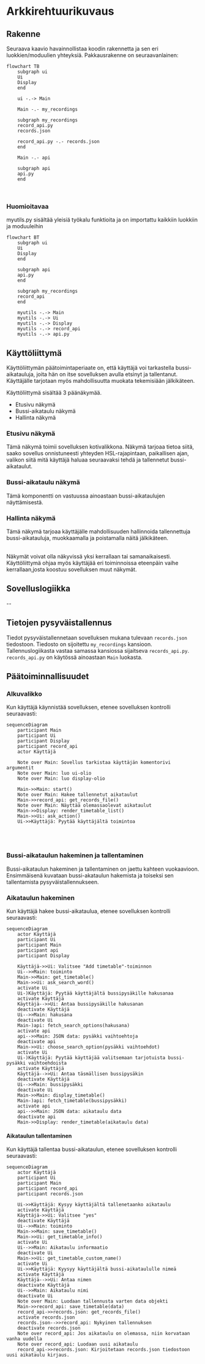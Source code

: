 # Arkkirehtuurikuvaus
## Rakenne
Seuraava kaavio havainnollistaa koodin rakennetta ja sen eri luokkien/moduulien yhteyksiä. Pakkausrakenne on seuraavanlainen:

```mermaid
flowchart TB
    subgraph ui
    Ui
    Display
    end

    ui -.-> Main

    Main -.- my_recordings

    subgraph my_recordings
    record_api.py
    records.json

    record_api.py -.- records.json
    end

    Main -.- api

    subgraph api
    api.py
    end
```
</br>

### Huomioitavaa
myutils.py sisältää yleisiä työkalu funktioita ja on importattu kaikkiin luokkiin ja moduuleihin

```mermaid
flowchart BT
    subgraph ui
    Ui
    Display
    end

    subgraph api
    api.py
    end

    subgraph my_recordings
    record_api    
    end

    myutils -.-> Main
    myutils -.-> Ui
    myutils -.-> Display
    myutils -.-> record_api
    myutils -.-> api.py
```

## Käyttöliittymä
Käyttöliittymän päätoimintaperiaate on, että käyttäjä voi tarkastella bussi-aikatauluja, joita hän on itse sovelluksen avulla etsinyt ja tallentanut.
Käyttäjälle tarjotaan myös mahdollisuutta muokata tekemisiään jälkikäteen.

Käyttöliittymä sisältää 3 päänäkymää.
- Etusivu näkymä
- Bussi-aikataulu näkymä
- Hallinta näkymä

### Etusivu näkymä
Tämä näkymä toimii sovelluksen kotivalikkona. Näkymä tarjoaa tietoa siitä, saako sovellus onnistuneesti yhteyden HSL-rajapintaan, paikallisen ajan, valikon siitä mitä käyttäjä haluaa seuraavaksi tehdä ja tallennetut bussi-aikataulut.

### Bussi-aikataulu näkymä
Tämä komponentti on vastuussa ainoastaan bussi-aikataulujen näyttämisestä.

### Hallinta näkymä
Tämä näkymä tarjoaa käyttäjälle mahdollisuuden hallinnoida tallennettuja bussi-aikatauluja, muokkaamalla ja poistamalla näitä jälkikäteen.


</br>
Näkymät voivat olla näkyvissä yksi kerrallaan tai samanaikaisesti. Käyttöliittymä ohjaa myös käyttäjää eri toiminnoissa eteenpäin vaihe kerrallaan,josta koostuu sovelluksen muut näkymät.

## Sovelluslogiikka
--
## Tietojen pysyväistallennus
Tiedot pysyväistallennetaan sovelluksen mukana tulevaan `records.json` tiedostoon. Tiedosto on sijoitettu `my_recordings` kansioon. Tallennuslogiikasta vastaa samassa kansiossa sijaitseva `records_api.py`. `records_api.py` on käytössä ainoastaan `Main` luokasta.

## Päätoiminnallisuudet
### Alkuvalikko
Kun käyttäjä käynnistää sovelluksen, etenee sovelluksen kontrolli seuraavasti:

```mermaid
sequenceDiagram
    participant Main
    participant Ui
    participant Display
    participant record_api
    actor Käyttäjä
    
    Note over Main: Sovellus tarkistaa käyttäjän komentorivi argumentit
    Note over Main: luo ui-olio
    Note over Main: luo display-olio

    Main->>Main: start()
    Note over Main: Hakee tallennetut aikataulut
    Main->>record_api: get_records_file()
    Note over Main: Näyttää olemassaolevat aikataulut
    Main->>Display: render_timetable_list()
    Main->>Ui: ask_action()
    Ui->>Käyttäjä: Pyytää käyttäjältä toimintoa
```
</br>
</br>

### Bussi-aikataulun hakeminen ja tallentaminen
Bussi-aikataulun hakeminen ja tallentaminen on jaettu kahteen vuokaavioon. 
Ensimmäisenä kuvataan bussi-akataulun hakemista ja toiseksi sen tallentamista pysyväistallennukseen.

### Aikataulun hakeminen
Kun käyttäjä hakee bussi-aikataulua, etenee sovelluksen kontrolli seuraavasti:

```mermaid
sequenceDiagram
    actor Käyttäjä
    participant Ui
    participant Main
    participant api
    participant Display
    
    Käyttäjä->>Ui: Valitsee "Add timetable"-toiminnon
    Ui-->>Main: toiminto
    Main->>Main: get_timetable()
    Main->>Ui: ask_search_word()
    activate Ui
    Ui-)Käyttäjä: Pyytää käyttäjältä bussipysäkille hakusanaa
    activate Käyttäjä
    Käyttäjä-->>Ui: Antaa bussipysäkille hakusanan
    deactivate Käyttäjä
    Ui-->>Main: hakusana
    deactivate Ui
    Main-)api: fetch_search_options(hakusana)
    activate api
    api-->>Main: JSON data: pysäkki vaihtoehtoja
    deactivate api
    Main->>Ui: choose_search_option(pysäkki vaihtoehdot)
    activate Ui
    Ui-)Käyttäjä: Pyytää käyttäjää valitsemaan tarjotuista bussi-pysäkki vaihtoehdoista
    activate Käyttäjä
    Käyttäjä-->>Ui: Antaa täsmällisen bussipysäkin
    deactivate Käyttäjä
    Ui-->>Main: bussipysäkki
    deactivate Ui
    Main->>Main: display_timetable()
    Main-)api: fetch_timetable(bussipysäkki)
    activate api
    api-->>Main: JSON data: aikataulu data
    deactivate api
    Main->>Display: render_timetable(aikataulu data)

```

#### Aikataulun tallentaminen
Kun käyttäjä tallentaa bussi-aikataulun, etenee sovelluksen kontrolli seuraavasti:

```mermaid
sequenceDiagram
    actor Käyttäjä
    participant Ui
    participant Main
    participant record_api
    participant records.json
    
    Ui->>Käyttäjä: Kysyy käyttäjältä tallenetaanko aikataulu
    activate Käyttäjä
    Käyttäjä->>Ui: Valitsee "yes"
    deactivate Käyttäjä
    Ui-->>Main: toiminto
    Main->>Main: save_timetable() 
    Main->>Ui: get_timetable_info()
    activate Ui
    Ui-->>Main: Aikataulu informaatio
    deactivate Ui
    Main->>Ui: get_timetable_custom_name()
    activate Ui
    Ui->>Käyttäjä: Kyysyy käyttäjältä bussi-aikataululle nimeä
    activate Käyttäjä
    Käyttäjä-->>Ui: Antaa nimen
    deactivate Käyttäjä
    Ui-->>Main: Aikataulu nimi
    deactivate Ui
    Note over Main: Luodaan tallennusta varten data objekti 
    Main->>record_api: save_timetable(data)
    record_api->>records.json: get_records_file()
    activate records.json
    records.json-->>record_api: Nykyinen tallennuksen
    deactivate records.json
    Note over record_api: Jos aikataulu on olemassa, niin korvataan vanha uudella
    Note over record_api: Luodaan uusi aikataulu
    record_api->>records.json: Kirjoitetaan records.json tiedostoon uusi aikataulu kirjaus.



```